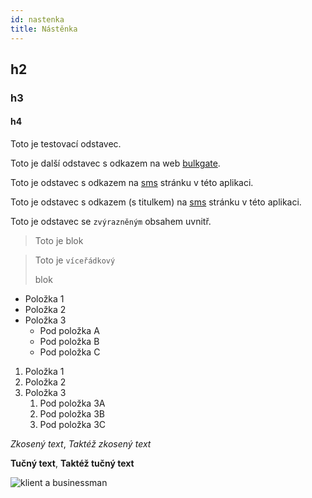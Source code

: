 ```yaml
---
id: nastenka
title: Nástěnka
---
```


## h2
### h3
#### h4

Toto je testovací odstavec.

Toto je další odstavec s odkazem na web [bulkgate](https://www.bulkgate.com).

Toto je odstavec s odkazem na [sms](sms.md) stránku v této aplikaci.

Toto je odstavec s odkazem (s titulkem) na [sms](sms.md "Odkaz s titulkem") stránku v této aplikaci.

Toto je odstavec se `zvýrazněným` obsahem uvnitř.

> Toto je blok

> Toto je `víceřádkový`
>
> blok

- Položka 1
- Položka 2
- Položka 3
    - Pod položka A
    - Pod položka B
    - Pod položka C
    
    
1. Položka 1
1. Položka 2
1. Položka 3
    1. Pod položka 3A
    1. Pod položka 3B
    1. Pod položka 3C
    
    
*Zkosený text*, _Taktéž zkosený text_

**Tučný text**, __Taktéž tučný text__

![klient a businessman](https://www.bulkgate.com/wp-content/themes/bulkgate.com/images/bg/affiliate.jpg)
